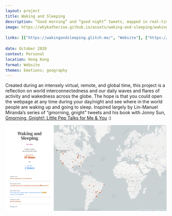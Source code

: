 ```yaml
---
layout: project
title: Waking and Sleeping
description: “Good morning” and “good night” tweets, mapped in real-time.
image: https://whykatherine.github.io/assets/waking-and-sleeping/waking-and-sleeping.jpg

links: [["https://wakingandsleeping.glitch.me/", "Website"], ["https://github.com/whykatherine/wakingandsleeping", "GitHub"]]

date: October 2020
context: Personal
location: Hong Kong
format: Website
themes: Emotions; geography
---
```


Created during an intensely virtual, remote, and global time, this project is a reflection on world interconnectedness and our daily waves and flares of activity and wakedness across the globe. The hope is that you could open the webpage at any time during your day/night and see where in the world people are waking up and going to sleep. Inspired largely by Lin-Manuel Miranda’s series of “gmorning, gnight” tweets and his book with Jonny Sun, [Gmorning, Gnight!: Little Pep Talks for Me & You](https://bookshop.org/books/gmorning-gnight-little-pep-talks-for-me-you/9781984854278) :)

<div class="gallery">
  <img src="/assets/waking-and-sleeping/waking-and-sleeping.jpg" alt="A blue-white world map with red dots scattered over the Americas, with a white sidebar displaying a log of tweets.">
</div>